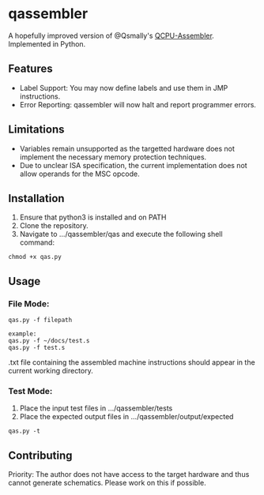 # qassembler

A hopefully improved version of @Qsmally's [QCPU-Assembler](https://github.com/QSmally/QCPU-Assembler). Implemented in Python.

## Features

* Label Support: You may now define labels and use them in JMP instructions.
* Error Reporting: qassembler will now halt and report programmer errors.

## Limitations

* Variables remain unsupported as the targetted hardware does not implement the necessary memory protection techniques.
* Due to unclear ISA specification, the current implementation does not allow operands for the MSC opcode.

## Installation

1. Ensure that python3 is installed and on PATH
2. Clone the repository.
3. Navigate to .../qassembler/qas and execute the following shell command:
```
chmod +x qas.py
```

## Usage

### File Mode:
```
qas.py -f filepath

example:
qas.py -f ~/docs/test.s
qas.py -f test.s
```
.txt file containing the assembled machine instructions should appear in the current working directory.

### Test Mode:
1. Place the input test files in .../qassembler/tests
2. Place the expected output files in .../qassembler/output/expected
```
qas.py -t 
```
## Contributing

Priority: The author does not have access to the target hardware and thus cannot generate schematics. Please work on this if possible.
